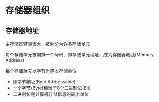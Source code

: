 # 存储器组织

## 存储器地址

主存储器容量很大，被划分为许多存储单元

每个存储单元被编排一个号码、即存储单元地址，成为存储器地址(Memory Address)

每个存储单元以字节为基本存储单位

+ 即字节编址(Byte Addressable)
+ 一个字节(Byte)相当于8个二进制位(Bit)
+ 二进制位是计算机存储信息的最小单位